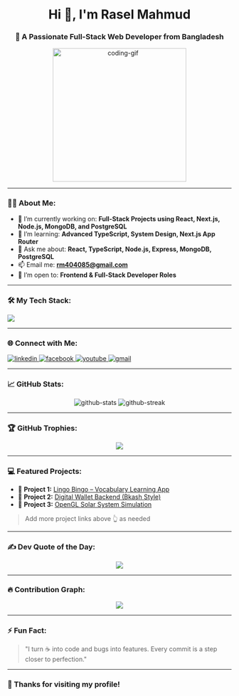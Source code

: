 <h1 align="center">Hi 👋, I'm Rasel Mahmud</h1>
<h3 align="center">🚀 A Passionate Full-Stack Web Developer from Bangladesh</h3>

<p align="center">
  <img src="https://media.giphy.com/media/qgQUggAC3Pfv687qPC/giphy.gif" width="300" alt="coding-gif" />
</p>

---

### 👨‍💻 About Me:

- 🔭 I’m currently working on: **Full-Stack Projects using React, Next.js, Node.js, MongoDB, and PostgreSQL**
- 🌱 I’m learning: **Advanced TypeScript, System Design, Next.js App Router**
- 💬 Ask me about: **React, TypeScript, Node.js, Express, MongoDB, PostgreSQL**
- 📫 Email me: **rm404085@gmail.com**
- 💼 I’m open to: **Frontend & Full-Stack Developer Roles**

---

### 🛠️ My Tech Stack:

<p align="left">
  <img src="https://skillicons.dev/icons?i=html,css,js,ts,react,nextjs,nodejs,express,mongodb,postgres,tailwind,git,github,figma,vscode" />
</p>

---

### 🌐 Connect with Me:

<p align="left">
  <a href="https://www.linkedin.com/in/rasel-mahmud-1ab0b5333/" target="_blank">
    <img src="https://skillicons.dev/icons?i=linkedin" alt="linkedin" />
  </a>
  <a href="https://www.facebook.com/" target="_blank">
    <img src="https://skillicons.dev/icons?i=facebook" alt="facebook" />
  </a>
  <a href="https://www.youtube.com/@raselmahmud7086" target="_blank">
    <img src="https://skillicons.dev/icons?i=youtube" alt="youtube" />
  </a>
  <a href="mailto:rm404085@gmail.com" target="_blank">
    <img src="https://skillicons.dev/icons?i=gmail" alt="gmail" />
  </a>
</p>

---

### 📈 GitHub Stats:

<p align="center">
  <img src="https://github-readme-stats.vercel.app/api?username=rm404085&show_icons=true&theme=radical" alt="github-stats" />
  <img src="https://streak-stats.demolab.com?user=rm404085&theme=radical" alt="github-streak" />
</p>

---

### 🏆 GitHub Trophies:

<p align="center">
  <img src="https://github-profile-trophy.vercel.app/?username=rm404085&theme=radical&no-frame=true&margin-w=10&column=6" />
</p>

---

### 💻 Featured Projects:

- 🧾 **Project 1:** [Lingo Bingo – Vocabulary Learning App](https://github.com/rm404085/lingo-bingo)  
- 🏦 **Project 2:** [Digital Wallet Backend (Bkash Style)](https://github.com/rm404085/digital-wallet-api)  
- 🌌 **Project 3:** [OpenGL Solar System Simulation](https://github.com/rm404085/solar-system-opengl)

> Add more project links above 👆 as needed

---

### ✍️ Dev Quote of the Day:

<p align="center">
  <img src="https://quotes-github-readme.vercel.app/api?type=horizontal&theme=radical" />
</p>

---

### 🔥 Contribution Graph:

<p align="center">
  <img src="https://github-readme-activity-graph.cyclic.app/graph?username=rm404085&theme=dracula" />
</p>

---

### ⚡ Fun Fact:

> "I turn ☕ into code and bugs into features. Every commit is a step closer to perfection."

---

### 🙌 Thanks for visiting my profile!



